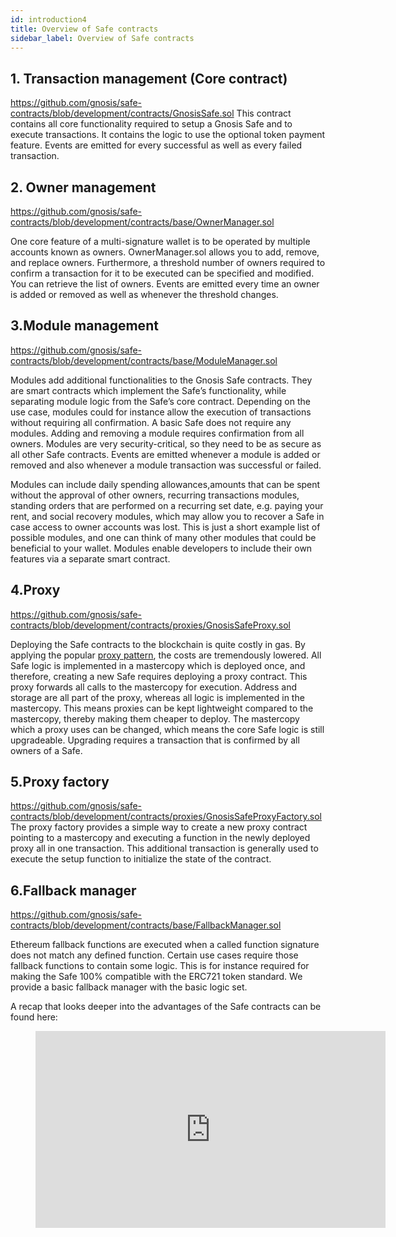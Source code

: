 ```yaml
---
id: introduction4
title: Overview of Safe contracts
sidebar_label: Overview of Safe contracts
---
```


## 1. Transaction management (Core contract)
https://github.com/gnosis/safe-contracts/blob/development/contracts/GnosisSafe.sol 
This contract contains all core functionality required to setup a Gnosis Safe and to execute transactions. It contains the logic to use the optional token payment feature. Events are emitted for every successful as well as every failed transaction.


## 2. Owner management
https://github.com/gnosis/safe-contracts/blob/development/contracts/base/OwnerManager.sol

One core feature of a multi-signature wallet is to be operated by multiple accounts known as owners. OwnerManager.sol allows you to add, remove, and replace owners. Furthermore, a threshold number of owners required to confirm a transaction for it to be executed can be specified and modified. You can retrieve the list of owners. Events are emitted every time an owner is added or removed as well as whenever the threshold changes.


## 3.Module management
https://github.com/gnosis/safe-contracts/blob/development/contracts/base/ModuleManager.sol

Modules add additional functionalities to the Gnosis Safe contracts. They are smart contracts which implement the Safe’s functionality, while separating module logic from the Safe’s core contract. Depending on the use case, modules could for instance allow the execution of transactions without requiring all confirmation. A basic Safe does not require any modules. Adding and removing a module requires confirmation from all owners. Modules are very security-critical, so they need to be as secure as all other Safe contracts. Events are emitted whenever a module is added or removed and also whenever a module transaction was successful or failed. 

Modules can include daily spending allowances,amounts that can be spent without the approval of other owners, recurring transactions modules, standing orders that are performed on a recurring set date, e.g. paying your rent, and social recovery modules, which may allow you to recover a Safe in case access to owner accounts was lost. This is just a short example list of possible modules, and one can think of many other modules that could be beneficial to your wallet. Modules enable developers to include their own features via a separate smart contract. 


## 4.Proxy 
https://github.com/gnosis/safe-contracts/blob/development/contracts/proxies/GnosisSafeProxy.sol 

Deploying the Safe contracts to the blockchain is quite costly in gas. By applying the popular [proxy pattern](https://blog.openzeppelin.com/proxy-patterns/), the costs are tremendously lowered. All Safe logic is implemented in a mastercopy which is deployed once, and therefore, creating a new Safe requires deploying a proxy contract. This proxy forwards all calls to the mastercopy for execution. Address and storage are all part of the proxy, whereas all logic is implemented in the mastercopy. This means proxies can be kept lightweight compared to the mastercopy, thereby making them cheaper to deploy. 
The mastercopy which a proxy uses can be changed, which means the core Safe logic is still upgradeable. Upgrading requires a transaction that is confirmed by all owners of a Safe. 

## 5.Proxy factory
https://github.com/gnosis/safe-contracts/blob/development/contracts/proxies/GnosisSafeProxyFactory.sol 
The proxy factory provides a simple way to create a new proxy contract pointing to a mastercopy and executing a function in the newly deployed proxy all in one transaction. This additional transaction is generally used to execute the setup function to initialize the state of the contract.


## 6.Fallback manager
https://github.com/gnosis/safe-contracts/blob/development/contracts/base/FallbackManager.sol

Ethereum fallback functions are executed when a called function signature does not match any defined function. Certain use cases require those fallback functions to contain some logic. This is for instance required for making the Safe 100% compatible with the ERC721 token standard. We provide a basic fallback manager with the basic logic set. 


A recap that looks deeper into the advantages of the Safe contracts can be found here: 
<figure class="video_container">
<iframe width="560" height="315" src="https://slideslive.com/38911778/gnosis-safe-make-dealing-with-crypto-a-less-scary-thing" frameborder="0" allow="accelerometer; encrypted-media; gyroscope; picture-in-picture" allowfullscreen></iframe> 
</figure>


